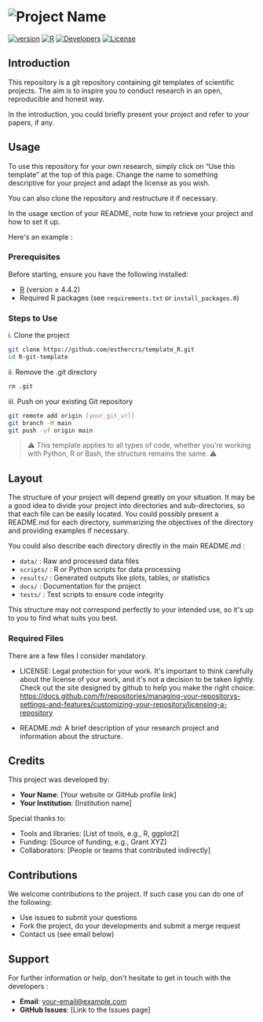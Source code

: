 # ![Project Name](assets/logo.png)

[![version](https://img.shields.io/badge/version-beta-red?labelColor=000000)]()
[![R](https://img.shields.io/badge/R-%E2%89%A54.4.2-23aa62.svg?labelColor=000000)]()
[![Developers](https://img.shields.io/badge/Developers-yourName-yellow?labelColor=000000)]()
[![License](https://img.shields.io/badge/License-MIT-blue?labelColor=000000)](./LICENSE)

## Introduction

This repository is a git repository containing git templates of scientific projects. The aim is to inspire you to conduct research in an open, reproducible and honest way.

In the introduction, you could briefly present your project and refer to your papers, if any.

## Usage

To use this repository for your own research, simply click on “Use this template” at the top of this page. Change the name to something descriptive for your project and adapt the license as you wish.

You can also clone the repository and restructure it if necessary. 

In the usage section of your README, note how to retrieve your project and how to set it up.

Here's an example :

### Prerequisites

Before starting, ensure you have the following installed:
- [R](https://www.r-project.org/) (version ≥ 4.4.2)
- Required R packages (see `requirements.txt` or `install_packages.R`)

### Steps to Use

i. Clone the project

```bash
git clone https://github.com/esthercrs/template_R.git
cd R-git-template
```

ii. Remove the .git directory

```bash
rm .git
```

iii. Push on your existing Git repository 

```bash
git remote add origin [your_git_url]
git branch -M main
git push -uf origin main
```

> ⚠️ This template applies to all types of code, whether you're working with Python, R or Bash, the structure remains the same. ⚠️

## Layout

The structure of your project will depend greatly on your situation. It may be a good idea to divide your project into directories and sub-directories, so that each file can be easily located.  You could possibly present a README.md for each directory, summarizing the objectives of the directory and providing examples if necessary. 

You could also describe each directory directly in the main README.md :

- `data/` : Raw and processed data files
- `scripts/` : R or Python scripts for data processing
- `results/` : Generated outputs like plots, tables, or statistics
- `docs/` : Documentation for the project
- `tests/` : Test scripts to ensure code integrity

This structure may not correspond perfectly to your intended use, so it's up to you to find what suits you best. 

### Required Files

There are a few files I consider mandatory.

- LICENSE: Legal protection for your work. It's important to think carefully about the license of your work, and it's not a decision to be taken lightly. Check out the site designed by github to help you make the right choice: https://docs.github.com/fr/repositories/managing-your-repositorys-settings-and-features/customizing-your-repository/licensing-a-repository 

- README.md: A brief description of your research project and information about the structure.


## Credits

This project was developed by:
- **Your Name**: [Your website or GitHub profile link]
- **Your Institution**: [Institution name]

Special thanks to:
- Tools and libraries: [List of tools, e.g., R, ggplot2]
- Funding: [Source of funding, e.g., Grant XYZ]
- Collaborators: [People or teams that contributed indirectly]
  
## Contributions

We welcome contributions to the project. If such case you can do one of the following:
* Use issues to submit your questions 
* Fork the project, do your developments and submit a merge request
* Contact us (see email below) 

## Support

For further information or help, don't hesitate to get in touch with the developers : 
- **Email**: your-email@example.com
- **GitHub Issues**: [Link to the Issues page]
